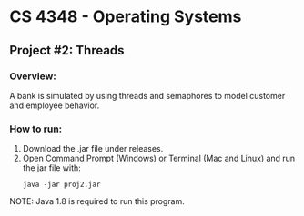 # CS 4348 - Operating Systems
## Project #2: Threads

### Overview:
A bank is simulated by using threads and semaphores to model customer and employee behavior.  

### How to run:
1. Download the .jar file under releases.
2. Open Command Prompt (Windows) or Terminal (Mac and Linux) and run the jar file with:
    ```
    java -jar proj2.jar
    ```
NOTE: Java 1.8 is required to run this program.